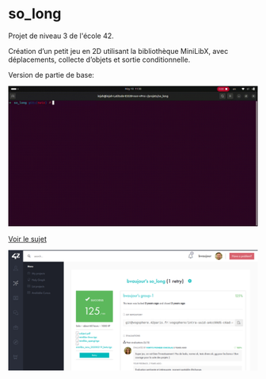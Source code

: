 # so_long

Projet de niveau 3 de l'école 42.

Création d’un petit jeu en 2D utilisant la bibliothèque MiniLibX, avec déplacements, collecte d’objets et sortie conditionnelle.

Version de partie de base:

![Aperçu du jeu](./Screencast_so_long_mandatory.gif)

[Voir le sujet](./subject.pdf)

![capture d'écran](./Screenshot.png)
